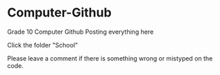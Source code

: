 # Computer-Github
Grade 10 Computer Github 
Posting everything here

Click the folder "School"

Please leave a comment if there is something wrong or mistyped on the code. 
